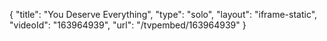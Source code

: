 {
    "title": "You Deserve Everything",
    "type": "solo",
    "layout": "iframe-static",
    "videoId": "163964939",
    "url": "\/tvpembed\/163964939"
}